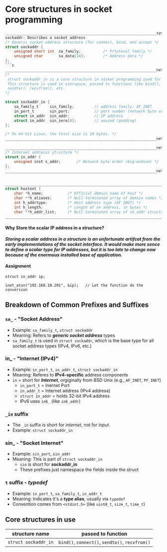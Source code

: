 # Core structures in socket programming

```c
____________________________________________________________________sys/socket.h
sockaddr: Describes a socket address
/* Generic socket address structure (for connect, bind, and accept */
struct sockaddr {
    unsigned short int  sa_family;          /* Prtotocol family */
    unsigned char       sa_data[14];        /* Address data */       
};
```c
____________________________________________________________________netinet/in.h
/* 
 struct sockaddr_in is a core structure in socket programming used for IPv4 addresses. 
 This structure is used in userspace, passed to functions like bind(), connect(), 
 sendto(), recvfrom(), etc.
*/

struct sockaddr_in {
    sa_family_t     sin_family;         // address family: AF_INET
    in_port_t       sin_port;           // port number (network byte order)
    struct in_addr  sin_addr;           // IP address
    struct in_addr  sin_zero[8];        // unused (padding)
};

/* On 64-bit Linux, the total size is 16 bytes. */
____________________________________________________________________netinet/in.h

____________________________________________________________________netinet/in.h
/* Internet addresss structure */
struct in_addr {
    unsigned inst s_addr;       /* Network byte order (big-endian) */
};
____________________________________________________________________netinet/in.h


________________________________________________________________________netdb.h
struct hostent {
    char *h_name;           /* Official domain name of host */
    char **h_aliases;       /* Null-terminated array of domain names */
    int h_addrtype;         /* Host address type (AF_INET) */
    int h_length;           /* Length of an address, in bytes */
    char **h_addr_list;     /* Null-terminated array of in_addr structs */
________________________________________________________________________netdb.h
```
#### Why Store the scalar IP address in a structure?
***Storing a scalar address in a structure is an unfortunate artifcat from the early implementations of the socket interface. It would make more sence to define a scalar type for IP addresses, but it is too late to change now because of the enormous installed base of application.***

#### Assignment
```
struct in_addr ip;

inet_aton("192.168.10.201", &ip);   // Let the function do the conversion
```

## Breakdown of Common Prefixes and Suffixes
### `sa_` - "Socket Address"
 * Example: `sa_family_t`, `struct sockaddr`
 * Meaning: Refers to ***generic socket address*** types
 * `sa_family_t` is used in `struct sockaddr`, which is the base type for all socket address types (IPv4, IPv6, etc.)

### in_ - "Internet (IPv4)"
 * Example: `in_port_t`, `in_addr_t`, `struct sockaddr_in`
 * Meaning: Referes to **IPv4-specific** address components
 * `in` = short for ***Internet***, orgiginally from BSD Unix (e.g., `AF_INET`, `PF_INET`)
   * `in_port_t` = Inernet Port
   * `in_addr_t` = Internet address (IPv4 address)
   * `struct in_addr` = holds 32-bit IPv4 address
   * IPv6 uses `in6_` (like `in6_addr`)
### `_in` suffix
 * The `_in` suffix is short for *internet*, not for *input*.
 * Example: `struct sockaddr_in`

### sin_ - "Socket Internet"
 * Example: `sin_port`, `sin_addr`
 * Meaning: This is part of `struct sockaddr_in`
   * `sin` is short for **sockaddr_in**
   * These prefixes just namespace the fields inside the struct

### `t` suffix - *typedef*  
 * Example: `in_port_t`, `sa_family_t`, `in_addr_t`
 * Meaning: Indicates it's a **type alias**, usually via `typedef`
 * Convention comes from `<stdint.h>` (like `uint8_t`, `size_t`, `time_t`)

## Core structures in use
|structure name|passed to function|
|---|---|
|`struct sockaddr_in`|`bind()`, `connect()`, `sendto()`, `recvfrom()`|

